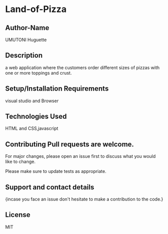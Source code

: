 # Land-of-Pizza
## Author-Name
UMUTONI Huguette


## Description
a web application where the customers order different sizes of pizzas with one or more toppings and crust. 

## Setup/Installation Requirements
visual studio and Browser

## Technologies Used
HTML and CSS,javascript

## Contributing Pull requests are welcome.
For major changes, please open an issue first to discuss what you would like to change.

Please make sure to update tests as appropriate.

## Support and contact details
{incase you face an issue don't hesitate to make a contribution to the code.}

## License
MIT
